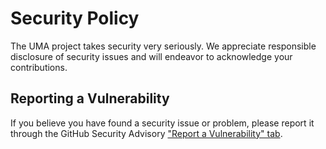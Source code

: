 # Security Policy

The UMA project takes security very seriously. We appreciate responsible
disclosure of security issues and will endeavor to acknowledge your
contributions.


## Reporting a Vulnerability

If you believe you have found a security issue or problem, please report
it through the GitHub Security Advisory
["Report a Vulnerability" tab](https://github.com/uma-universal-money-address/protocol/security/advisories/new).
